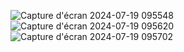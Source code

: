![Capture d'écran 2024-07-19 095548](https://github.com/user-attachments/assets/39d40f8c-8c48-4eab-a1ae-afa3fa2f8b4f)
![Capture d'écran 2024-07-19 095620](https://github.com/user-attachments/assets/6b4df60c-f30b-4d96-b9ee-e8b25ebd85dc)
![Capture d'écran 2024-07-19 095702](https://github.com/user-attachments/assets/cc54bcb6-1110-4fa4-b312-01e8e8807a9f)
